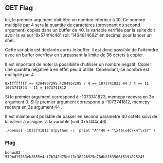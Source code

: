 ## GET Flag

Ici, le premier argument doit être un nombre inferieur à 10.
Ce nombre multiplié par 4 sera la quantite de caractères (provenant du second argument) copiés dans un buffer de 40.
la variable verifiée par la suite doit avoir la valeur '0x574f4c46' soit '1464814662' en decimal pour lancer un shell.

Cette variable est declarée après le buffer.
Il est donc possible de l'atteindre avec un buffer overflow en surpassant la limite de 36 octets à copier.

Il est important de noter la possibilité d'utiliser un nombre négatif. Copier une quantité négative à en effet peu d'utilité.
Cependant, ce nombre est multiplié par 4.

`
0xffffffff == 4294967295
4294967295 / 4 == 1073741823
44 / 4 == 11
1073741823 - 11 = 1073741812
`

Si le premier argument correspond à -1073741823, memcpy recevra en 3e argument 0.
Si le premier argument correspond à -1073741812, memcpy recevra en 3e argument 44 .

Il est maintenant possble de passer en second parametre 40 octets suivi de la valeur à assigner à la variable (soit 0x574f4c46).

`
./bonus1 -1073741812 $(python -c 'print "A"*40 + "\x46\x4c\x4f\x57"')
`

### Flag

```
bonus02
579bd19263eb8655e4cf7b742d75edf8c38226925d78db8163506f5191825245
```
